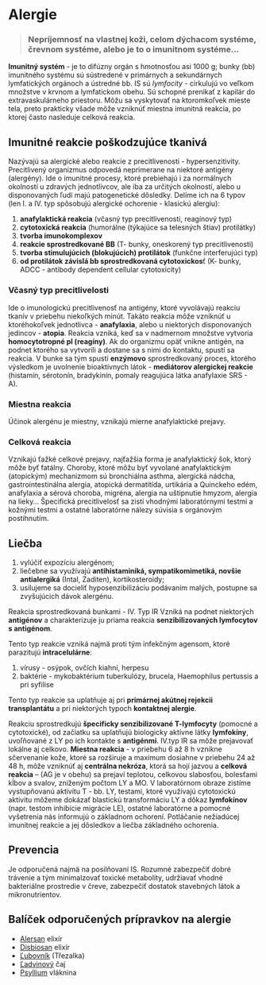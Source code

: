 Alergie
=======


> ### Nepríjemnosť na vlastnej koži, celom dýchacom systéme, črevnom systéme, alebo je to o imunitnom systéme...
> 
> 

**Imunitný systém** - je to difúzny orgán s hmotnosťou asi 1000 g; bunky (bb)
imunitného systému sú sústredené v primárnych a sekundárnych lymfatických
orgánoch a ústredné bb. IS sú *lymfocity* - cirkulujú vo veľkom množstve v
krvnom a lymfatickom obehu. Sú schopné prenikať z kapilár do extravaskulárneho
priestoru.   Môžu sa vyskytovať na ktoromkoľvek mieste tela, preto prakticky
všade môže vzniknúť miestna imunitná reakcia, po ktorej často nasleduje celková
reakcia.

Imunitné reakcie poškodzujúce tkanivá
-------------------------------------

Nazývajú sa alergické alebo reakcie z precitlivenosti - hypersenzitivity.
Precitlivený organizmus odpovedá neprimerane na niektoré antigény (alergény).
Ide o imunitné procesy, ktoré prebiehajú i za normálnych okolností u zdravých
jednotlivcov, ale iba za určitých okolností, alebo u disponovaných ľudí majú
patogenetické dôsledky. Delíme ich na 6 typov (len I. a IV. typ spôsobujú
alergické ochorenie - klasickú alergiu):

1. **anafylaktická reakcia** (včasný typ precitlivenosti, reagínový typ)
2. **cytotoxická reakcia** (humorálne (týkajúce sa telesných štiav) protilátky)
3. **tvorba imunokomplexov**
4. **reakcie sprostredkované BB** (T- bunky, oneskorený typ precitlivenosti)
5. **tvorba stimulujúcich (blokujúcich) protilátok** (funkčne interferujúci typ)
6. **od protilátok závislá bb sprostredkovaná cytotoxickos**ť (K- bunky, ADCC - antibody dependent cellular cytotoxicity)

### Včasný typ precitlivelosti

Ide o imunologickú precitlivenosť na antigény, ktoré vyvolávajú reakciu tkanív v
priebehu niekoľkých minút. Takáto reakcia môže vzniknúť u ktoréhokoľvek
jednotlivca - **anafylaxia**, alebo u niektorých disponovaných jedincov -
**atopia**. Reakcia vzniká, keď sa v nadmernom množstve vytvoria
**homocytotropné pl (reagíny)**. Ak do organizmu opäť vnikne antigén, na podnet
ktorého sa vytvorili a dostane sa s nimi do kontaktu, spustí sa reakcia. V bunke
sa tým spustí **enzýmovo** sprostredkovaný proces, ktorého výsledkom je
uvolnenie bioaktívnych látok - **mediátorov alergickej reakcie** (histamín,
sérotonín, bradykinín, pomaly reagujúca látka anafylaxie SRS - A).

### Miestna reakcia

Účinok alergénu je miestny, vznikajú mierne anafylaktické prejavy.

### Celková reakcia

Vznikajú ťažké celkové prejavy, najťažšia forma je anafylaktický šok, ktorý môže
byť fatálny.   Choroby, ktoré môžu byť vyvolané anafylaktickým (atopickým)
mechanizmom sú bronchiálna asthma, alergická nádcha, gastrointestinálna alergia,
atopická dermatitída, urtikária a Quinckeho edém, anafylaxia a sérová choroba,
migréna, alergia na uštipnutie hmyzom, alergia na lieky… Špecifická
precitlivelosť sa zistí vhodnými laboratórnymi testmi a kožnými testmi a ostatné
laboratórne nálezy súvisia s orgánovým postihnutím.

Liečba
------

1. vylúčiť expozíciu alergénom;
2. liečebne sa využívajú **antihistaminiká, sympatikomimetiká, novšie antialergiká** (Intal, Zaditen), kortikosteroidy;
3. usilujeme sa docieliť hyposenzibilizáciu podávaním malých, postupne sa zvyšujúcich dávok alergénu.

Reakcia sprostredkovaná bunkami - IV. Typ IR   Vzniká na podnet niektorých
**antigénov** a charakterizuje ju priama reakcia **senzibilizovaných lymfocytov
s antigénom**.

Tento typ reakcie vzniká najmä proti tým infekčným agensom, ktoré parazitujú
**intracelulárne**:

1. vírusy - osýpok, ovčích kiahní, herpesu
2. baktérie - mykobaktérium tuberkulózy, brucela, Haemophilus pertussis a pri syfilise

Tento typ reakcie sa uplatňuje aj pri **primárnej akútnej rejekcii
transplantátu** a pri niektorých typoch **kontaktnej alergie**.

Reakciu sprostredkujú **špecificky senzibilizované T-lymfocyty** (pomocné a
cytotoxické), od začiatku sa uplatňujú biologicky aktívne látky **lymfokíny**,
uvoľňované z LY po ich kontakte s **antigénmi**. IV.typ IR sa môže prejavovať
lokálne aj celkovo. **Miestna reakcia** - v priebehu 6 až 8 h vznikne
sčervenanie kože, ktoré sa rozširuje a maximum dosiahne v priebehu 24 až 48 h,
môže vzniknúť aj **centrálna nekróza**, ktorá sa hojí jazvou a **celková
reakcia** – (AG je v obehu) sa prejaví teplotou, celkovou slabosťou, bolesťami
kĺbov a svalov, zníženým počtom LY a MO. V laboratórnom obraze zistíme
vystupňovanú aktivitu T - bb. LY, testami, ktoré využívajú cytotoxickú aktivitu
môžeme dokázať blastickú transformáciu LY a dôkaz **lymfokínov** (napr. testom
inhibície migrácie LE), ostatné laboratórne a pomocné vyšetrenia nás informujú o
základnom ochorení. Potláčanie nežiadúcej imunitnej reakcie a jej dôsledkov a
liečba základného ochorenia.

Prevencia
---------

Je odporučená najmä na posilňovaní IS. Rozumné zabezpečiť dobré trávenie a tým
minimalzovať toxické metabolity, udržiavať vhodné bakteriálne prostredie v
čreve, zabezpečiť dostatok stavebných látok a mikronutrientov.

Balíček odporučených prípravkov na alergie
------------------------------------------

* [Alersan](/sip/elixiry/alersan) elixír
* [Disbiosan](/sip/elixiry/disbiosan) elixír
* [Ľubovník](/sip/#p/lubovnik) (Třezalka)
* [Ľadvinový](/sip/caje/ladviny) čaj
* [Psyllium](/sip/caje/psyllium) vláknina
